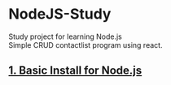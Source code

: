 
# NodeJS-Study
Study project for learning Node.js  
Simple CRUD contactlist program using react.

## [1. Basic Install for Node.js](https://github.com/khndhkx123/NodeJS-Study/wiki/0.-Install-Node.js)

